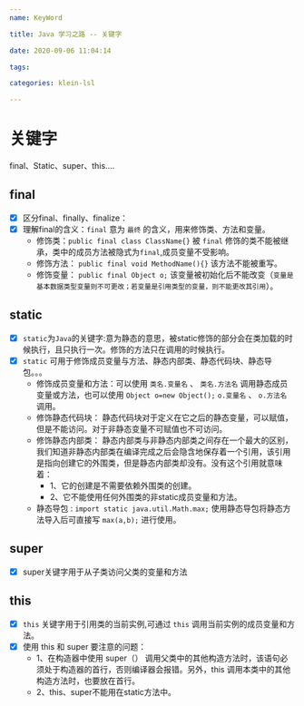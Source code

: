```yaml
---
name: KeyWord

title: Java 学习之路 -- 关键字

date: 2020-09-06 11:04:14

tags: 

categories: klein-lsl

---
```

# 关键字
final、Static、super、this....

## final 
- [x] 区分final、finally、finalize：
- [x] 理解final的含义：`final` 意为 `最终` 的含义，用来修饰类、方法和变量。
    - 修饰类：`public final class ClassName{}` 被  `final` 修饰的类不能被继承，类中的成员方法被隐式为`final`,成员变量不受影响。
    - 修饰方法： `public final void MethodName(){}` 该方法不能被重写。
    - 修饰变量： `public final Object o;` 该变量被初始化后不能改变（`变量是基本数据类型变量则不可更改；若变量是引用类型的变量，则不能更改其引用`）。

## static
- [x] `static`为`Java`的关键字:意为静态的意思，被static修饰的部分会在类加载的时候执行，且只执行一次。修饰的方法只在调用的时候执行。
- [x] `static` 可用于修饰成员变量与方法、静态内部类、静态代码块、静态导包。。。
    - 修饰成员变量和方法：可以使用 `类名.变量名` 、 `类名.方法名` 调用静态成员变量或方法，也可以使用 `Object o=new Object();` `o.变量名` 、 `o.方法名` 调用。
    - 修饰静态代码块： 静态代码块对于定义在它之后的静态变量，可以赋值，但是不能访问。对于非静态变量不可赋值也不可访问。
    - 修饰静态内部类： 静态内部类与非静态内部类之间存在一个最大的区别，我们知道非静态内部类在编译完成之后会隐含地保存着一个引用，该引用是指向创建它的外围类，但是静态内部类却没有。没有这个引用就意味着：
        *  1、它的创建是不需要依赖外围类的创建。
        *  2、它不能使用任何外围类的非static成员变量和方法。
    - 静态导包 : `import static java.util.Math.max;` 使用静态导包将静态方法导入后可直接写 `max(a,b);` 进行使用。
## super
- [x] super关键字用于从子类访问父类的变量和方法

## this
- [x] `this` 关键字用于引用类的当前实例,可通过 `this` 调用当前实例的成员变量和方法。  
- [x] 使用 this 和 super 要注意的问题：
    * 1、在构造器中使用 super（） 调用父类中的其他构造方法时，该语句必须处于构造器的首行，否则编译器会报错。另外，this 调用本类中的其他构造方法时，也要放在首行。
    * 2、this、super不能用在static方法中。